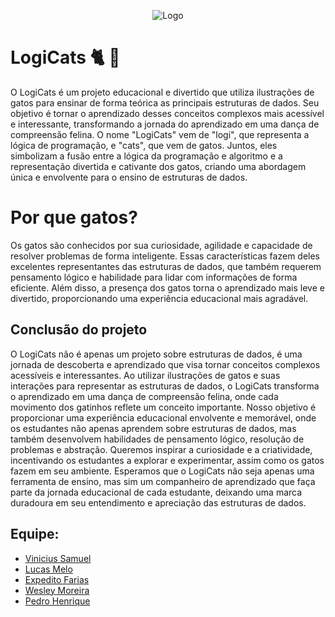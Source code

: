 <p align="center">
  <img src="https://github.com/vini-21samuel/Sistema-banc-rio-em-C/assets/130195075/a1d8f057-8b24-41ed-ab4c-7e451d7da5fb" alt="Logo">
</p>


# LogiCats 🐈 	&#127922;
O LogiCats é um projeto educacional e divertido que utiliza ilustrações de gatos para ensinar de forma teórica as principais estruturas de dados. Seu objetivo é tornar o aprendizado desses conceitos complexos mais acessível e interessante, transformando a jornada do aprendizado em uma dança de compreensão felina. O nome "LogiCats" vem de "logi", que representa a lógica de programação, e "cats", que vem de gatos. Juntos, eles simbolizam a fusão entre a lógica da programação e algoritmo e a representação divertida e cativante dos gatos, criando uma abordagem única e envolvente para o ensino de estruturas de dados.



# Por que gatos?
Os gatos são conhecidos por sua curiosidade, agilidade e capacidade de resolver problemas de forma inteligente. Essas características fazem deles excelentes representantes das estruturas de dados, que também requerem pensamento lógico e habilidade para lidar com informações de forma eficiente. Além disso, a presença dos gatos torna o aprendizado mais leve e divertido, proporcionando uma experiência educacional mais agradável.

## Conclusão do projeto

O LogiCats não é apenas um projeto sobre estruturas de dados, é uma jornada de descoberta e aprendizado que visa tornar conceitos complexos acessíveis e interessantes. Ao utilizar ilustrações de gatos e suas interações para representar as estruturas de dados, o LogiCats transforma o aprendizado em uma dança de compreensão felina, onde cada movimento dos gatinhos reflete um conceito importante. Nosso objetivo é proporcionar uma experiência educacional envolvente e memorável, onde os estudantes não apenas aprendem sobre estruturas de dados, mas também desenvolvem habilidades de pensamento lógico, resolução de problemas e abstração. Queremos inspirar a curiosidade e a criatividade, incentivando os estudantes a explorar e experimentar, assim como os gatos fazem em seu ambiente. Esperamos que o LogiCats não seja apenas uma ferramenta de ensino, mas sim um companheiro de aprendizado que faça parte da jornada educacional de cada estudante, deixando uma marca duradoura em seu entendimento e apreciação das estruturas de dados.

## Equipe: 
- [Vinicius Samuel](https://www.github.com/vini-21samuel)
- [Lucas Melo](https://www.github.com/lukemew)
- [Expedito Farias](https://www.github.com/ExpeditoFarias)
- [Wesley Moreira](https://www.github.com/wesle-yey)
- [Pedro Henrique](https://www.github.com/Pedroghb)
